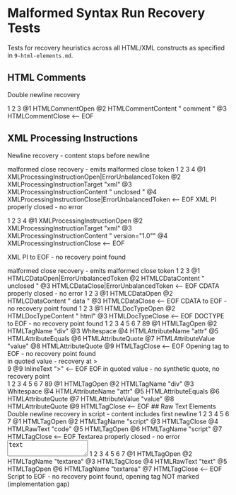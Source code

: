 # Malformed Syntax Run Recovery Tests

Tests for recovery heuristics across all HTML/XML constructs as specified in `9-html-elements.md`.

## HTML Comments

Double newline recovery
<!-- unclosed comment
1   2
@1 HTMLCommentOpen|ErrorUnbalancedToken
@2 HTMLCommentContent " unclosed comment\n"


<-- EOF

HTML comment on double new line recovery - content then normal parsing
<!-- unclosed
1   2
@1 HTMLCommentOpen|ErrorUnbalancedToken
@2 HTMLCommentContent " unclosed\n"

More
3    4
@3 NewLine
@4 InlineText "More"
<-- EOF

HTML comment on new line - no recovery (single newline)
<!-- unclosed
1   2
@1 HTMLCommentOpen|ErrorUnbalancedToken
@2 HTMLCommentContent " unclosed\nMore"
More
<-- EOF

HTML comment recovery at < on new line
<!-- unclosed
1   2
@1 HTMLCommentOpen|ErrorUnbalancedToken
@2 HTMLCommentContent " unclosed\n"

<div>
3   4     5
@3 HTMLTagOpen
@4 HTMLTagName "div"
@5 HTMLTagClose
<-- EOF

HTML comment no recovery - < not on new line
<!-- unclosed <div>
1   2
@1 HTMLCommentOpen|ErrorUnbalancedToken
@2 HTMLCommentContent " unclosed <div>\n"
<-- EOF

HTML comment properly closed - no error
<!-- comment -->
1   2          3
@1 HTMLCommentOpen
@2 HTMLCommentContent " comment "
@3 HTMLCommentClose
<-- EOF

## XML Processing Instructions

Newline recovery - content stops before newline
<?xml unclosed
1    2   3
@1 XMLProcessingInstructionOpen|ErrorUnbalancedToken
@2 XMLProcessingInstructionTarget "xml"
@3 XMLProcessingInstructionContent " unclosed"

4
@4 NewLine
<-- EOF

< recovery - content stops before <
<?xml unclosed
1    2   3
@1 XMLProcessingInstructionOpen|ErrorUnbalancedToken
@2 XMLProcessingInstructionTarget "xml"
@3 XMLProcessingInstructionContent " unclosed\n"

<div
4   5
@4 HTMLTagOpen
@5 HTMLTagName "div"
<-- EOF

> malformed close recovery - emits malformed close token
<?xml unclosed >
1    2   3        4
@1 XMLProcessingInstructionOpen|ErrorUnbalancedToken
@2 XMLProcessingInstructionTarget "xml"
@3 XMLProcessingInstructionContent " unclosed "
@4 XMLProcessingInstructionClose|ErrorUnbalancedToken
<-- EOF

XML PI properly closed - no error
<?xml version="1.0"?>
1    2   3              4
@1 XMLProcessingInstructionOpen
@2 XMLProcessingInstructionTarget "xml"
@3 XMLProcessingInstructionContent " version=\"1.0\""
@4 XMLProcessingInstructionClose
<-- EOF

XML PI to EOF - no recovery point found
<?xml unclosed
1    2   3
@1 XMLProcessingInstructionOpen|ErrorUnbalancedToken
@2 XMLProcessingInstructionTarget "xml"
@3 XMLProcessingInstructionContent " unclosed"
<-- EOF

## CDATA Sections

Double newline recovery - content includes first newline
<![CDATA[ unclosed
1        2
@1 HTMLCDataOpen|ErrorUnbalancedToken
@2 HTMLCDataContent " unclosed\n"


3
@3 NewLine
<-- EOF

< recovery - content includes newline, < not consumed
<![CDATA[ unclosed
1        2
@1 HTMLCDataOpen|ErrorUnbalancedToken
@2 HTMLCDataContent " unclosed\n"

<
3
@3 InlineText "<"
<-- EOF

> malformed close recovery - emits malformed close token
<![CDATA[ unclosed >
1        2          3
@1 HTMLCDataOpen|ErrorUnbalancedToken
@2 HTMLCDataContent " unclosed "
@3 HTMLCDataClose|ErrorUnbalancedToken
<-- EOF

CDATA properly closed - no error
<![CDATA[ data ]]>
1        2       3
@1 HTMLCDataOpen
@2 HTMLCDataContent " data "
@3 HTMLCDataClose
<-- EOF

CDATA to EOF - no recovery point found
<![CDATA[ unclosed
1        2
@1 HTMLCDataOpen|ErrorUnbalancedToken
@2 HTMLCDataContent " unclosed"
<-- EOF

## DOCTYPE

Newline recovery - content stops before newline
<!DOCTYPE unclosed
1        2
@1 HTMLDocTypeOpen|ErrorUnbalancedToken
@2 HTMLDocTypeContent " unclosed"

3
@3 NewLine
<-- EOF

< recovery - content stops before <
<!DOCTYPE unclosed
1        2
@1 HTMLDocTypeOpen|ErrorUnbalancedToken
@2 HTMLDocTypeContent " unclosed"

<
3 4
@3 NewLine
@4 InlineText "<"
<-- EOF

DOCTYPE properly closed - no error
<!DOCTYPE html>
1        2     3
@1 HTMLDocTypeOpen
@2 HTMLDocTypeContent " html"
@3 HTMLDocTypeClose
<-- EOF

DOCTYPE to EOF - no recovery point found
<!DOCTYPE html
1        2
@1 HTMLDocTypeOpen|ErrorUnbalancedToken
@2 HTMLDocTypeContent " html"
<-- EOF

## Opening Tags

Double newline recovery - whitespace includes both newlines
<div attr="value"
1   2    3   4    5          6      7  8


@1 HTMLTagOpen|ErrorUnbalancedToken
@2 HTMLTagName "div"
@3 Whitespace
@4 HTMLAttributeName "attr"
@5 HTMLAttributeEquals
@6 HTMLAttributeQuote
@7 HTMLAttributeValue "value"
@8 HTMLAttributeQuote
<-- EOF

< recovery during attributes - whitespace before <
<div attr="value"
1   2    3   4    5          6      7  8


@1 HTMLTagOpen|ErrorUnbalancedToken
@2 HTMLTagName "div"
@3 Whitespace
@4 HTMLAttributeName "attr"
@5 HTMLAttributeEquals
@6 HTMLAttributeQuote
@7 HTMLAttributeValue "value"
@8 HTMLAttributeQuote

<
9
@9 InlineText "<"
<-- EOF

Opening tag properly closed - no error
<div attr="value">
1   2    3   4    5          6      7  89
@1 HTMLTagOpen
@2 HTMLTagName "div"
@3 Whitespace
@4 HTMLAttributeName "attr"
@5 HTMLAttributeEquals
@6 HTMLAttributeQuote
@7 HTMLAttributeValue "value"
@8 HTMLAttributeQuote
@9 HTMLTagClose
<-- EOF

Opening tag to EOF - no recovery point found
<div attr="value"
1   2    3   4    5          6      7
@1 HTMLTagOpen|ErrorUnbalancedToken
@2 HTMLTagName "div"
@3 Whitespace
@4 HTMLAttributeName "attr"
@5 HTMLAttributeEquals
@6 HTMLAttributeQuote
@7 HTMLAttributeValue "value"
<-- EOF

## Quoted Attribute Values

Double newline in quoted value - first newline as Whitespace, second as NewLine
<div attr="unclosed
1   2    3   4    5          6        7


@1 HTMLTagOpen|ErrorUnbalancedToken
@2 HTMLTagName "div"
@3 Whitespace
@4 HTMLAttributeName "attr"
@5 HTMLAttributeEquals
@6 HTMLAttributeQuote
@7 HTMLAttributeValue "unclosed"

8
@8 Whitespace

9
@9 NewLine
<-- EOF

< in quoted value - recovery at <
<div attr="unclosed
1   2    3   4    5          6        7


@1 HTMLTagOpen|ErrorUnbalancedToken
@2 HTMLTagName "div"
@3 Whitespace
@4 HTMLAttributeName "attr"
@5 HTMLAttributeEquals
@6 HTMLAttributeQuote
@7 HTMLAttributeValue "unclosed"

8
@8 Whitespace

<
9
@9 InlineText "<"
<-- EOF

> in quoted value - recovery at >
<div attr="unclosed
1   2    3   4    5          6        7


@1 HTMLTagOpen|ErrorUnbalancedToken
@2 HTMLTagName "div"
@3 Whitespace
@4 HTMLAttributeName "attr"
@5 HTMLAttributeEquals
@6 HTMLAttributeQuote
@7 HTMLAttributeValue "unclosed"

8
@8 Whitespace

>
9
@9 InlineText ">"
<-- EOF

EOF in quoted value - no synthetic quote, no recovery point
<div attr="unclosed
1   2    3   4    5          6        7
@1 HTMLTagOpen|ErrorUnbalancedToken
@2 HTMLTagName "div"
@3 Whitespace
@4 HTMLAttributeName "attr"
@5 HTMLAttributeEquals
@6 HTMLAttributeQuote
@7 HTMLAttributeValue "unclosed"
<-- EOF

Properly quoted attribute value - no error
<div attr="value">
1   2    3   4    5          6     7  89
@1 HTMLTagOpen
@2 HTMLTagName "div"
@3 Whitespace
@4 HTMLAttributeName "attr"
@5 HTMLAttributeEquals
@6 HTMLAttributeQuote
@7 HTMLAttributeValue "value"
@8 HTMLAttributeQuote
@9 HTMLTagClose
<-- EOF

## Raw Text Elements

Double newline recovery in script - content includes first newline
<script>
1      2        3
@1 HTMLTagOpen
@2 HTMLTagName "script"
@3 HTMLTagClose

unclosed


4
@4 HTMLRawText "\nunclosed\n"

5
@5 NewLine
<-- EOF

< recovery in style - content includes newline, < not consumed
<style>
1     2       3
@1 HTMLTagOpen
@2 HTMLTagName "style"
@3 HTMLTagClose

unclosed


4
@4 HTMLRawText "\nunclosed\n"

<
5
@5 InlineText "<"
<-- EOF

Script properly closed - no error
<script>code</script>
1      2    3       4   5      6       7
@1 HTMLTagOpen
@2 HTMLTagName "script"
@3 HTMLTagClose
@4 HTMLRawText "code"
@5 HTMLTagOpen
@6 HTMLTagName "script"
@7 HTMLTagClose
<-- EOF

Textarea properly closed - no error
<textarea>text</textarea>
1        2        3       4   5      6        7
@1 HTMLTagOpen
@2 HTMLTagName "textarea"
@3 HTMLTagClose
@4 HTMLRawText "text"
@5 HTMLTagOpen
@6 HTMLTagName "textarea"
@7 HTMLTagClose
<-- EOF

Script to EOF - no recovery point found, opening tag NOT marked (implementation gap)
<script>unclosed
1      2    3       4
@1 HTMLTagOpen
@2 HTMLTagName "script"
@3 HTMLTagClose
@4 HTMLRawText "unclosed"
<-- EOF

## Edge Cases

Self-closing tag - no error
<br/>
1  2 3
@1 HTMLTagOpen
@2 HTMLTagName "br"
@3 HTMLTagSelfClosing
<-- EOF

Properly closed tag - no error
<div>content</div>
1   2    3       4  5      6   7
@1 HTMLTagOpen
@2 HTMLTagName "div"
@3 HTMLTagClose
@4 InlineText "content"
@5 HTMLTagOpen
@6 HTMLTagName "div"
@7 HTMLTagClose
<-- EOF

Opening tag with multiple attributes to EOF - no recovery, marked as error
<div a="1" b="2" c
1   2    3 4 5  6  7 8 9  A  B  C  D  E F
@1 HTMLTagOpen|ErrorUnbalancedToken
@2 HTMLTagName "div"
@3 Whitespace
@4 HTMLAttributeName "a"
@5 HTMLAttributeEquals
@6 HTMLAttributeQuote
@7 HTMLAttributeValue "1"
@8 HTMLAttributeQuote
@9 Whitespace
@A HTMLAttributeName "b"
@B HTMLAttributeEquals
@C HTMLAttributeQuote
@D HTMLAttributeValue "2"
@E HTMLAttributeQuote
@F Whitespace
<-- EOF

Closing tag with newline before > - error flagged
</div
1   2    3
@1 HTMLTagOpen|ErrorUnbalancedToken
@2 HTMLTagName "div"
@3 Whitespace

>
4
@4 HTMLTagClose|ErrorUnbalancedToken
<-- EOF
